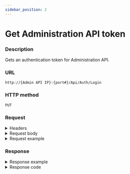 ```yaml
---
sidebar_position: 2
---
```


# Get Administration API token

### Description

Gets an authentication token for Administration API.

### URL

`http://{Admin API IP}:{port#}/Api/Auth/Login`

### HTTP method

`PUT`

### Request

<details>
<summary>Headers</summary>

Example header format:

`Authorization: Basic <authorization token returned from the login method>`

`Content-Type: application/json`
</details>

<details>
<summary>Request body</summary>

Example header format:

| Parameter | Description/Comments |
| --- | --- |
| Username | (string) CloudShell username. |
| Password | (string) CloudShell user password. |
| Domain | (string) CloudShell domain. |
</details>

<details>
<summary>Request example</summary>

```javascript
{
    "Username":"admin",
    "Password":"admin",
    "Domain":"Global"
}
```
</details>

### Response

<details>
<summary>Response example</summary>

```javascript
"UJvRg9mn6EywpLYMpRPiQg2"
```
</details>

<details>
<summary>Response code</summary>

```javascript
200
```

</details>

